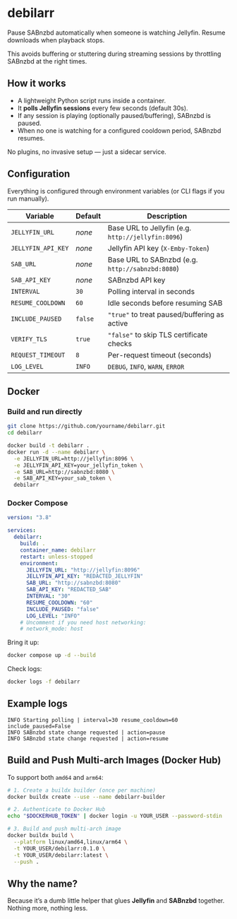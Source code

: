 # debilarr

Pause SABnzbd automatically when someone is watching Jellyfin.
Resume downloads when playback stops.

This avoids buffering or stuttering during streaming sessions by throttling SABnzbd at the right times.

## How it works

* A lightweight Python script runs inside a container.
* It **polls Jellyfin sessions** every few seconds (default 30s).
* If any session is playing (optionally paused/buffering), SABnzbd is paused.
* When no one is watching for a configured cooldown period, SABnzbd resumes.

No plugins, no invasive setup — just a sidecar service.

## Configuration

Everything is configured through environment variables (or CLI flags if you run manually).

| Variable           | Default | Description                                        |
| ------------------ | ------- | -------------------------------------------------- |
| `JELLYFIN_URL`     | *none*  | Base URL to Jellyfin (e.g. `http://jellyfin:8096`) |
| `JELLYFIN_API_KEY` | *none*  | Jellyfin API key (`X-Emby-Token`)                  |
| `SAB_URL`          | *none*  | Base URL to SABnzbd (e.g. `http://sabnzbd:8080`)   |
| `SAB_API_KEY`      | *none*  | SABnzbd API key                                    |
| `INTERVAL`         | `30`    | Polling interval in seconds                        |
| `RESUME_COOLDOWN`  | `60`    | Idle seconds before resuming SAB                   |
| `INCLUDE_PAUSED`   | `false` | `"true"` to treat paused/buffering as active       |
| `VERIFY_TLS`       | `true`  | `"false"` to skip TLS certificate checks           |
| `REQUEST_TIMEOUT`  | `8`     | Per-request timeout (seconds)                      |
| `LOG_LEVEL`        | `INFO`  | `DEBUG`, `INFO`, `WARN`, `ERROR`                   |

## Docker

### Build and run directly

```bash
git clone https://github.com/yourname/debilarr.git
cd debilarr

docker build -t debilarr .
docker run -d --name debilarr \
  -e JELLYFIN_URL=http://jellyfin:8096 \
  -e JELLYFIN_API_KEY=your_jellyfin_token \
  -e SAB_URL=http://sabnzbd:8080 \
  -e SAB_API_KEY=your_sab_token \
  debilarr
```

### Docker Compose

```yaml
version: "3.8"

services:
  debilarr:
    build: .
    container_name: debilarr
    restart: unless-stopped
    environment:
      JELLYFIN_URL: "http://jellyfin:8096"
      JELLYFIN_API_KEY: "REDACTED_JELLYFIN"
      SAB_URL: "http://sabnzbd:8080"
      SAB_API_KEY: "REDACTED_SAB"
      INTERVAL: "30"
      RESUME_COOLDOWN: "60"
      INCLUDE_PAUSED: "false"
      LOG_LEVEL: "INFO"
    # Uncomment if you need host networking:
    # network_mode: host
```

Bring it up:

```bash
docker compose up -d --build
```

Check logs:

```bash
docker logs -f debilarr
```

## Example logs

```
INFO Starting polling | interval=30 resume_cooldown=60 include_paused=False
INFO SABnzbd state change requested | action=pause
INFO SABnzbd state change requested | action=resume
```

## Build and Push Multi-arch Images (Docker Hub)

To support both `amd64` and `arm64`:

```bash
# 1. Create a buildx builder (once per machine)
docker buildx create --use --name debilarr-builder

# 2. Authenticate to Docker Hub
echo "$DOCKERHUB_TOKEN" | docker login -u YOUR_USER --password-stdin

# 3. Build and push multi-arch image
docker buildx build \
  --platform linux/amd64,linux/arm64 \
  -t YOUR_USER/debilarr:0.1.0 \
  -t YOUR_USER/debilarr:latest \
  --push .
```


## Why the name?

Because it’s a dumb little helper that glues **Jellyfin** and **SABnzbd** together. Nothing more, nothing less.
